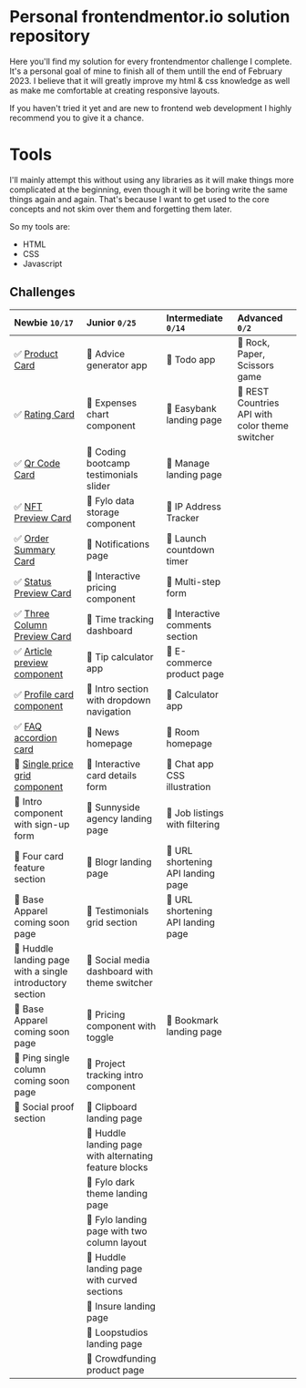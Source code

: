 # Personal frontendmentor.io solution repository

Here you'll find my solution for every frontendmentor challenge I complete.
It's a personal goal of mine to finish all of them untill the end of February 2023.
I believe that it will greatly improve my html & css knowledge as well as make me comfortable at creating responsive layouts.

If you haven't tried it yet and are new to frontend web development I highly recommend you to give it a chance.

# Tools
I'll mainly attempt this without using any libraries as it will make things more complicated at the beginning, even though it will be boring write the same things again and again. That's because I want to get used to the core concepts and not skim over them and forgetting them later.

So my tools are:
- HTML
- CSS
- Javascript

## Challenges

| Newbie `10/17` | Junior `0/25` | Intermediate `0/14` | Advanced `0/2` |
|:-------|:-------|:-------------|:---------|
| :white_check_mark: [Product Card](https://dalebezolli.github.io/frontendmentor.io/product-card/index.html) | :black_square_button: Advice generator app | :black_square_button: Todo app | :black_square_button: Rock, Paper, Scissors game |
| :white_check_mark: [Rating Card](https://dalebezolli.github.io/frontendmentor.io/rating-card/index.html) | :black_square_button: Expenses chart component | :black_square_button: Easybank landing page | :black_square_button: REST Countries API with color theme switcher |
| :white_check_mark: [Qr Code Card](https://dalebezolli.github.io/frontendmentor.io/qr-code-card/index.html) | :black_square_button: Coding bootcamp testimonials slider | :black_square_button: Manage landing page | |
| :white_check_mark: [NFT Preview Card](https://dalebezolli.github.io/frontendmentor.io/nft-preview-card/index.html) | :black_square_button: Fylo data storage component | :black_square_button: IP Address Tracker | |
| :white_check_mark: [Order Summary Card](https://dalebezolli.github.io/frontendmentor.io/order-summary-card/index.html) | :black_square_button: Notifications page | :black_square_button: Launch countdown timer | |
| :white_check_mark: [Status Preview Card](https://dalebezolli.github.io/frontendmentor.io/stats-preview-card/index.html) | :black_square_button: Interactive pricing component | :black_square_button: Multi-step form | |
| :white_check_mark: [Three Column Preview Card](https://dalebezolli.github.io/frontendmentor.io/three-column-preview-card/index.html) | :black_square_button: Time tracking dashboard | :black_square_button: Interactive comments section | |
| :white_check_mark: [Article preview component](https://dalebezolli.github.io/frontendmentor.io/article-preview-component/index.html) | :black_square_button: Tip calculator app | :black_square_button: E-commerce product page | |
| :white_check_mark: [Profile card component](https://dalebezolli.github.io/frontendmentor.io/profile-card/index.html) | :black_square_button: Intro section with dropdown navigation | :black_square_button: Calculator app | |
| :white_check_mark: [FAQ accordion card](https://dalebezolli.github.io/frontendmentor.io/faq-accordion-card/index.html) | :black_square_button: News homepage | :black_square_button: Room homepage | |
| :black_square_button: [Single price grid component](https://dalebezolli.github.io/frontendmentor.io/single-price-grid/index.html) | :black_square_button: Interactive card details form | :black_square_button: Chat app CSS illustration | |
| :black_square_button: Intro component with sign-up form | :black_square_button: Sunnyside agency landing page | :black_square_button: Job listings with filtering | |
| :black_square_button: Four card feature section | :black_square_button: Blogr landing page | :black_square_button: URL shortening API landing page | |
| :black_square_button: Base Apparel coming soon page | :black_square_button: Testimonials grid section | :black_square_button: URL shortening API landing page | |
| :black_square_button: Huddle landing page with a single introductory section | :black_square_button: Social media dashboard with theme switcher | |
| :black_square_button: Base Apparel coming soon page | :black_square_button: Pricing component with toggle | :black_square_button: Bookmark landing page | |
| :black_square_button: Ping single column coming soon page | :black_square_button: Project tracking intro component | | |
| :black_square_button: Social proof section | :black_square_button: Clipboard landing page | | |
| | :black_square_button: Huddle landing page with alternating feature blocks | | |
| | :black_square_button: Fylo dark theme landing page | | |
| | :black_square_button: Fylo landing page with two column layout | | |
| | :black_square_button: Huddle landing page with curved sections | | |
| | :black_square_button: Insure landing page | | |
| | :black_square_button: Loopstudios landing page | | |
| | :black_square_button: Crowdfunding product page | | |
